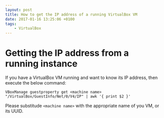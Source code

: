 ```yaml
---
layout: post
title: How to get the IP address of a running VirtualBox VM
date: 2017-01-16 13:25:06 +0100
tags:
    - VirtualBox
---
```


# Getting the IP address from a running instance
If you have a VirtualBox VM running and want to know its IP address,
then execute the below command:

``` shell
VBoxManage guestproperty get <machine name> "/VirtualBox/GuestInfo/Net/0/V4/IP" | awk '{ print $2 }'
```

Please substitude `<machine name>` with the appropriate name of you VM,
or its UUID.
